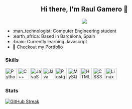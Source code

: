 <h2 align="center">
Hi there, I'm Raul Gamero 👋
</h2>
<p align="center">
  <img src="https://komarev.com/ghpvc/?username=raulgamero&color=green"></img>
</p>
<ul>
  <li> :man_technologist: Computer Engineering student </li>
  <li> :earth_africa: Based in Barcelona, Spain </li>
  <li> :brain: Currently learning Javascript</li>
  <li> 🚀 Checkout my <a href="https://raulgamero.github.io/">Portfolio</a></li>
</ul>
<h3>
Skills
</h3>
<p>
  <a href="https://www.python.org/" target="_blank" rel="noreferrer"><img src="https://cdn.cdnlogo.com/logos/p/3/python.svg" width="36" height="36" alt="Python" /></a>
  <a href="https://docs.microsoft.com/en-us/cpp/?view=msvc-170" target="_blank" rel="noreferrer"><img src="https://cdn.cdnlogo.com/logos/c/76/c.svg" width="36" height="36" alt="C++" /></a>
  <a href="https://en.wikipedia.org/wiki/JavaScript" target="_blank" rel="noreferrer"><img src="https://cdn.jsdelivr.net/gh/devicons/devicon/icons/javascript/javascript-original.svg" width="36" height="36" alt="JavaScript" /></a>
  <a href="https://www.java.com/es/" target="_blank" rel="noreferrer"><img src="https://cdn.jsdelivr.net/gh/devicons/devicon/icons/java/java-original.svg" width="36" height="36" alt="Java" /></a>
  <a href="https://www.postgresql.org/" target="_blank" rel="noreferrer"><img src="https://raw.githubusercontent.com/danielcranney/readme-generator/main/public/icons/skills/postgresql-colored.svg" width="36" height="36" alt="PostgreSQL" /></a>
  <a href="https://www.mysql.com/" target="_blank" rel="noreferrer"><img src="https://raw.githubusercontent.com/danielcranney/readme-generator/main/public/icons/skills/mysql-colored.svg" width="36" height="36" alt="MySQL" /></a>
  <a href="https://developer.mozilla.org/en-US/docs/Glossary/HTML5" target="_blank" rel="noreferrer"><img src="https://raw.githubusercontent.com/danielcranney/readme-generator/main/public/icons/skills/html5-colored.svg" width="36" height="36" alt="HTML5" /></a>
  <a href="https://www.w3.org/TR/CSS/#css" target="_blank" rel="noreferrer"><img src="https://raw.githubusercontent.com/danielcranney/readme-generator/main/public/icons/skills/css3-colored.svg" width="36" height="36" alt="CSS3" /></a>
    <a href="https://www.linux.org/" target="_blank" rel="noreferrer"><img src="https://upload.wikimedia.org/wikipedia/commons/3/35/Tux.svg" width="36" height="36" alt="Linux" /></a> 
</p>
<h3>
Stats
</h3>

[![GitHub Streak](http://github-readme-streak-stats.herokuapp.com?user=raulgamero&theme=dark&background=000000)](https://git.io/streak-stats)
